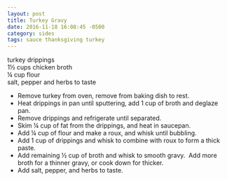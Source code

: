 ```yaml
---
layout: post
title: Turkey Gravy
date: 2016-11-18 16:08:45 -0500
category: sides
tags: sauce thanksgiving turkey
---
```

turkey drippings  
1½ cups chicken broth  
¼ cup flour  
salt, pepper and herbs to taste  
<ul>
 	<li>Remove turkey from oven, remove from baking dish to rest.</li>
 	<li>Heat drippings in pan until sputtering, add 1 cup of broth and deglaze pan.</li>
 	<li>Remove drippings and refrigerate until separated.</li>
 	<li>Skim ¼ cup of fat from the drippings, and heat in saucepan.</li>
 	<li>Add ¼ cup of flour and make a roux, and whisk until bubbling.</li>
 	<li>Add 1 cup of drippings and whisk to combine with roux to form a thick paste.</li>
 	<li>Add remaining ½ cup of broth and whisk to smooth gravy.  Add more broth for a thinner gravy, or cook down for thicker.</li>
 	<li>Add salt, pepper, and herbs to taste.</li>
</ul>
